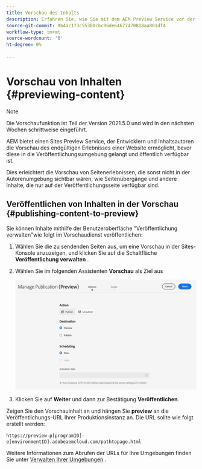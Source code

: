 ```yaml
---
title: Vorschau des Inhalts
description: Erfahren Sie, wie Sie mit dem AEM Preview Service vor der Live-Schaltung eine Vorschau des Inhalts anzeigen können.
source-git-commit: 9b4ac173c55380cbc06de64677470818aa801df4
workflow-type: tm+mt
source-wordcount: '0'
ht-degree: 0%

---
```



# Vorschau von Inhalten {#previewing-content}

>[!NOTE]
>
>Die Vorschaufunktion ist Teil der Version 2021.5.0 und wird in den nächsten Wochen schrittweise eingeführt.

AEM bietet einen Sites Preview Service, der Entwicklern und Inhaltsautoren die Vorschau des endgültigen Erlebnisses einer Website ermöglicht, bevor diese in die Veröffentlichungsumgebung gelangt und öffentlich verfügbar ist.

Dies erleichtert die Vorschau von Seitenerlebnissen, die sonst nicht in der Autorenumgebung sichtbar wären, wie Seitenübergänge und andere Inhalte, die nur auf der Veröffentlichungsseite verfügbar sind.

## Veröffentlichen von Inhalten in der Vorschau {#publishing-content-to-preview}

Sie können Inhalte mithilfe der Benutzeroberfläche &quot;Veröffentlichung verwalten&quot;wie folgt im Vorschaudienst veröffentlichen:

1. Wählen Sie die zu sendenden Seiten aus, um eine Vorschau in der Sites-Konsole anzuzeigen, und klicken Sie auf die Schaltfläche **Veröffentlichung verwalten** .
1. Wählen Sie im folgenden Assistenten **Vorschau** als Ziel aus

   ![verwaltete Veröffentlichung](/help/sites-cloud/authoring/assets/previewmanagedpublication.png)

1. Klicken Sie auf **Weiter** und dann zur Bestätigung **Veröffentlichen**.

Zeigen Sie den Vorschauinhalt an und hängen Sie **preview** an die Veröffentlichungs-URL Ihrer Produktionsinstanz an. Die URL sollte wie folgt erstellt werden:

```
https://preview-p[programID]-e[environmentID].adobeaemcloud.com/pathtopage.html
```

Weitere Informationen zum Abrufen der URLs für Ihre Umgebungen finden Sie unter [Verwalten Ihrer Umgebungen](https://experienceleague.adobe.com/docs/experience-manager-cloud-manager/using/how-to-use/manage-your-environment.html?lang=en) .

